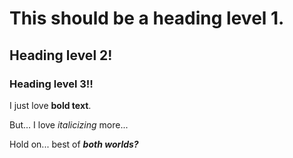 # This should be a heading level 1.

## Heading level 2!

### Heading level 3!!

I just love **bold text**.

But... I love *italicizing* more...

Hold on... best of ***both worlds?***



